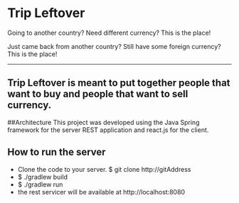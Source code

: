 # Trip Leftover

Going to another country? Need different currency? This is the place!

Just came back from another country? Still have some foreign currency? This is the place!

----
Trip Leftover is meant to put together people that want to buy and people that want to sell currency.
----


##Architecture
This project was developed using the Java Spring framework for the server REST application and react.js for the client.
 

## How to run the server

* Clone the code to your server. $ git clone http://gitAddress
* $ ./gradlew build
* $ ./gradlew run
* the rest servicer will be available at http://localhost:8080
